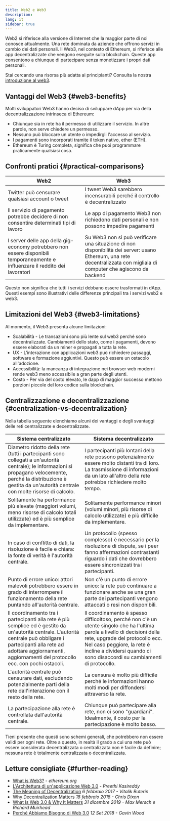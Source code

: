 ```yaml
---
title: Web2 e Web3
description:
lang: it
sidebar: true
---
```


Web2 si riferisce alla versione di Internet che la maggior parte di noi conosce attualmente. Una rete dominata da aziende che offrono servizi in cambio dei dati personali. Il Web3, nel contesto di Ethereum, si riferisce alle app decentralizzate che vengono eseguite sulla blockchain. Queste app consentono a chiunque di partecipare senza monetizzare i propri dati personali.

Stai cercando una risorsa più adatta ai principianti? Consulta la nostra [introduzione al web3](/web3/).

## Vantaggi del Web3 {#web3-benefits}

Molti sviluppatori Web3 hanno deciso di sviluppare dApp per via della decentralizzazione intrinseca di Ethereum:

- Chiunque sia in rete ha il permesso di utilizzare il servizio. In altre parole, non serve chiedere un permesso.
- Nessuno può bloccare un utente o impedirgli l'accesso al servizio.
- I pagamenti sono incorporati tramite il token nativo, ether (ETH).
- Ethereum è Turing completa, significa che puoi programmare praticamente qualsiasi cosa.

## Confronti pratici {#practical-comparisons}

| Web2                                                                                                                           | Web3                                                                                                                                                                    |
| ------------------------------------------------------------------------------------------------------------------------------ | ----------------------------------------------------------------------------------------------------------------------------------------------------------------------- |
| Twitter può censurare qualsiasi account o tweet                                                                                | I tweet Web3 sarebbero incensurabili perché il controllo è decentralizzato                                                                                              |
| Il servizio di pagamento potrebbe decidere di non consentire determinati tipi di lavoro                                        | Le app di pagamento Web3 non richiedono dati personali e non possono impedire pagamenti                                                                                 |
| I server delle app della gig-economy potrebbero non essere disponibili temporaneamente e influenzare il reddito dei lavoratori | Su Web3 non si può verificare una situazione di non disponibilità dei server: usano Ethereum, una rete decentralizzata con migliaia di computer che agiscono da backend |

Questo non significa che tutti i servizi debbano essere trasformati in dApp. Questi esempi sono illustrativi delle differenze principali tra i servizi web2 e web3.

## Limitazioni del Web3 {#web3-limitations}

Al momento, il Web3 presenta alcune limitazioni:

- Scalabilità - Le transazioni sono più lente sul web3 perché sono decentralizzate. Cambiamenti dello stato, come i pagamenti, devono essere elaborati da un miner e propagati a tutta la rete.
- UX - L'interazione con applicazioni web3 può richiedere passaggi, software e formazione aggiuntivi. Questo può essere un ostacolo all'adozione.
- Accessibilità: la mancanza di integrazione nei browser web moderni rende web3 meno accessibile a gran parte degli utenti.
- Costo - Per via del costo elevato, le dapp di maggior successo mettono porzioni piccole del loro codice sulla blockchain.

## Centralizzazione e decentralizzazione {#centralization-vs-decentralization}

Nella tabella seguente elenchiamo alcuni dei vantaggi e degli svantaggi delle reti centralizzate e decentralizzate.

| Sistema centralizzato                                                                                                                                                                                                                          | Sistema decentralizzato                                                                                                                                                                                                                                                 |
| ---------------------------------------------------------------------------------------------------------------------------------------------------------------------------------------------------------------------------------------------- | ----------------------------------------------------------------------------------------------------------------------------------------------------------------------------------------------------------------------------------------------------------------------- |
| Diametro ridotto della rete (tutti i partecipanti sono collegati a un'autorità centrale); le informazioni si propagano velocemente, perché la distribuzione è gestita da un'autorità centrale con molte risorse di calcolo.                    | I partecipanti più lontani della rete possono potenzialmente essere molto distanti tra di loro. La trasmissione di informazioni da un lato all'altro della rete potrebbe richiedere molto tempo.                                                                        |
| Solitamente ha performance più elevate (maggiori volumi, meno risorse di calcolo totali utilizzate) ed è più semplice da implementare.                                                                                                         | Solitamente performance minori (volumi minori, più risorse di calcolo utilizzate) e più difficile da implementare.                                                                                                                                                      |
| In caso di conflitto di dati, la risoluzione è facile e chiara: la fonte di verità è l'autorità centrale.                                                                                                                                      | Un protocollo (spesso complesso) è necessario per la risoluzione di dispute, se i peer fanno affermazioni contrastanti riguardo i dati che dovrebbero essere sincronizzati tra i partecipanti.                                                                          |
| Punto di errore unico: attori malevoli potrebbero essere in grado di interrompere il funzionamento della rete puntando all'autorità centrale.                                                                                                  | Non c'è un punto di errore unico: la rete può continuare a funzionare anche se una gran parte dei partecipanti vengono attaccati o resi non disponibili.                                                                                                                |
| Il coordinamento tra i partecipanti alla rete è più semplice ed è gestito da un'autorità centrale. L'autorità centrale può obbligare i partecipanti alla rete ad adottare aggiornamenti, aggiornamenti del protocollo ecc. con pochi ostacoli. | Il coordinamento è spesso difficoltoso, perché non c'è un utente singolo che ha l'ultima parola a livello di decisioni della rete, upgrade del protocollo ecc. Nel caso peggiore, la rete è incline a dividersi quando ci sono disaccordi su cambiamenti di protocollo. |
| L'autorità centrale può censurare dati, escludendo potenzialmente parti della rete dall'interazione con il resto della rete.                                                                                                                   | La censura è molto più difficile perché le informazioni hanno molti modi per diffondersi attraverso la rete.                                                                                                                                                            |
| La partecipazione alla rete è controllata dall'autorità centrale.                                                                                                                                                                              | Chiunque può partecipare alla rete, non ci sono "guardiani". Idealmente, il costo per la partecipazione è molto basso.                                                                                                                                                  |

Tieni presente che questi sono schemi generali, che potrebbero non essere validi per ogni rete. Oltre a questo, in realtà il grado a cui una rete può essere considerata decentralizzata o centralizzata non è facile da definire; nessuna rete è totalmente centralizzata o decentralizzata.

## Letture consigliate {#further-reading}

- [What is Web3?](/web3/) - _ethereum.org_
- [L'Architettura di un'applicazione Web 3.0](https://www.preethikasireddy.com/post/the-architecture-of-a-web-3-0-application) - _Preethi Kasireddy_
- [The Meaning of Decentralization](https://medium.com/@VitalikButerin/the-meaning-of-decentralization-a0c92b76a274) _6 febbraio 2017 - Vitalik Buterin_
- [Why Decentralization Matters](https://medium.com/s/story/why-decentralization-matters-5e3f79f7638e) _18 febbraio 2018 - Chris Dixon_
- [What Is Web 3.0 & Why It Matters](https://medium.com/fabric-ventures/what-is-web-3-0-why-it-matters-934eb07f3d2b) _31 dicembre 2019 - Max Mersch e Richard Muirhead_
- [Perché Abbiamo Bisogno di Web 3.0](https://medium.com/@gavofyork/why-we-need-web-3-0-5da4f2bf95ab) _12 Set 2018 - Gavin Wood_
